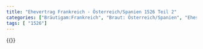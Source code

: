 ```yaml
---
title: "Ehevertrag Frankreich - Österreich/Spanien 1526 Teil 2"
categories: ["Bräutigam:Frankreich", "Braut: Österreich/Spanien", "Eheschließung vollzogen?:Nein", "verschiedenkonfessionelle Ehe?:Nein", "Dynastie Bräutigam:Valois", "Akteur Bräutigam:Valois", "Akteur Braut:Habsburg (Spanien)", "Textbezug?:ja", "Ständisch?:ja", "Ratifikation?:ja", "Sonstiges?:ja", "Bräutigam:Frankreich", "Braut: Österreich/Spanien"]
tags: [ "1526"]
---
```

<!--more-->
{{<v111>}}
